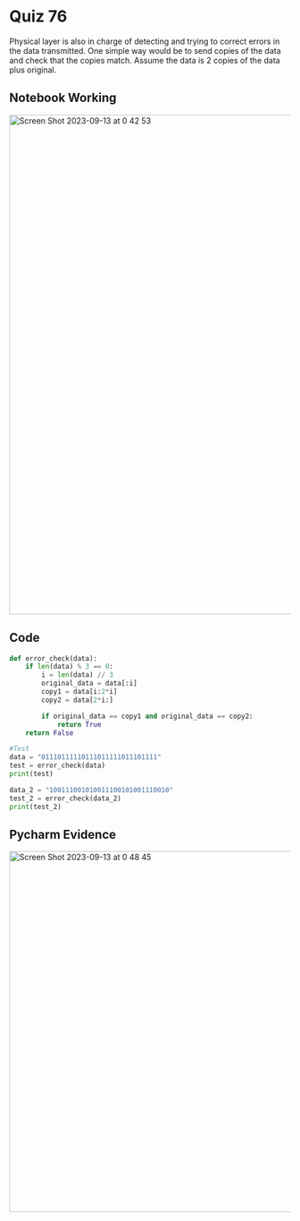 # Quiz 76
Physical layer is also in charge of detecting and trying to correct errors in the data transmitted. One simple way would be to send copies of the data and check that the copies match. Assume the data is 2 copies of the data plus original.

## Notebook Working
<img width="893" alt="Screen Shot 2023-09-13 at 0 42 53" src="https://github.com/DaniSofiaG/year_2/assets/111941990/6fed9694-ff7b-4784-b2d2-ebc50fc8616b">

## Code
```.py
def error_check(data):
    if len(data) % 3 == 0:
        i = len(data) // 3
        original_data = data[:i]
        copy1 = data[i:2*i]
        copy2 = data[2*i:]

        if original_data == copy1 and original_data == copy2:
            return True
    return False

#Test
data = "01110111110111011111011101111"
test = error_check(data)
print(test)

data_2 = "100111001010011100101001110010"
test_2 = error_check(data_2)
print(test_2)

```

## Pycharm Evidence
<img width="645" alt="Screen Shot 2023-09-13 at 0 48 45" src="https://github.com/DaniSofiaG/year_2/assets/111941990/a003f7e5-71ef-4112-8105-15b5c065bfaf">
